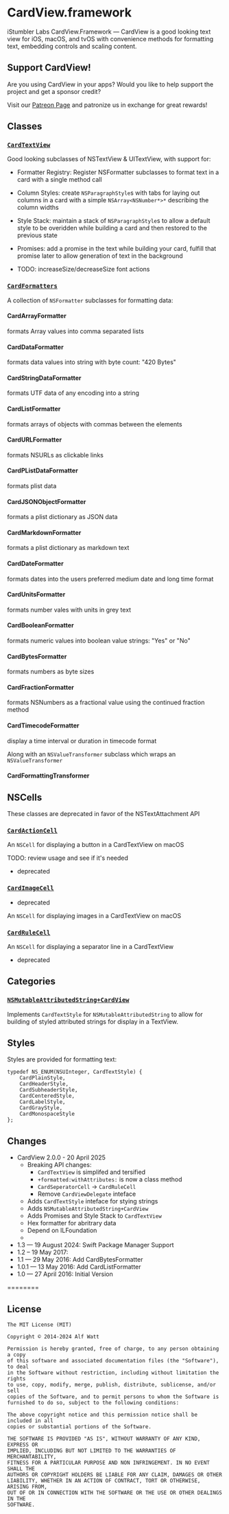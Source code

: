 # CardView.framework

iStumbler Labs CardView.Framework — CardView is a good looking text view for iOS, macOS, 
and tvOS with convenience methods for formatting text, embedding controls and scaling content.

<a id="support"></a>
## Support CardView!

Are you using CardView in your apps? Would you like to help support the project and get a sponsor credit?

Visit our [Patreon Page](https://www.patreon.com/istumblerlabs) and patronize us in exchange for great rewards!


<a id="classes"></a>
## Classes

### [`CardTextView`](./Soruces/CardView/include/CardTextView.h)

Good looking subclasses of NSTextView & UITextView, with support for:

- Formatter Registry: Register NSFormatter subclasses to format text in a card
  with a single method call

- Column Styles: create `NSParagraphStyle`s with tabs for laying out columns
  in a card with a simple `NSArray<NSNumber*>*` describing the column widths

- Style Stack: maintain a stack of `NSParagraphStyle`s to allow a default style
  to be overidden while building a card and then restored to the previous state

- Promises: add a promise in the text while building your card, fulfill
  that promise later to allow generation of text in the background

- TODO: increaseSize/decreaseSize font actions

### [`CardFormatters`](./Sources/CardView/include/CardFormatters.h)

A collection of `NSFormatter` subclasses for formatting data:

#### CardArrayFormatter
formats Array values into comma separated lists

#### CardDataFormatter
formats data values into string with byte count: "420 Bytes"

#### CardStringDataFormatter
formats UTF data of any encoding into a string

#### CardListFormatter
formats arrays of objects with commas between the elements

#### CardURLFormatter
formats NSURLs as clickable links

#### CardPListDataFormatter
formats plist data

#### CardJSONObjectFormatter
formats a plist dictionary as JSON data

#### CardMarkdownFormatter
formats a plist dictionary as markdown text

#### CardDateFormatter
formats dates into the users preferred medium date and long time format

#### CardUnitsFormatter
formats number vales with units in grey text

#### CardBooleanFormatter
formats numeric values into boolean value strings: "Yes" or "No"

#### CardBytesFormatter
formats numbers as byte sizes

#### CardFractionFormatter
formats NSNumbers as a fractional value using the continued fraction method

#### CardTimecodeFormatter
display a time interval or duration in timecode format

Along with an `NSValueTransformer` subclass which wraps an `NSValueTransformer`

#### CardFormattingTransformer

## NSCells

These classes are deprecated in favor of the NSTextAttachment API

### [`CardActionCell`](./Sources/CardView/include/CardActionCell.h)
<!-- TODO: review this for usage -->

An `NSCell` for displaying a button in a CardTextView on macOS

TODO: review usage and see if it's needed

- deprecated

### [`CardImageCell`](./Sources/CardView/include/CardImageCell.h)

- deprecated

<!-- TODO: review this for usage -->

An `NSCell` for displaying images in a CardTextView on macOS

### [`CardRuleCell`](./Sources/CardView/include/CardRuleCell.h)
<!-- TODO: review this for usage -->

An `NSCell` for displaying a separator line in a CardTextView

- deprecated

<a id="categories"></a>
## Categories

### [`NSMutableAttributedString+CardView`](./Sources/CardView/include/NSMutableAttributedString+CardView.h)

Implements `CardTextStyle` for `NSMutableAttributedString` to allow for building
of styled attributed strings for display in a TextView.

<a id="styles"></a>
## Styles

Styles are provided for formatting text:

```
typedef NS_ENUM(NSUInteger, CardTextStyle) {
    CardPlainStyle,
    CardHeaderStyle,
    CardSubheaderStyle,
    CardCenteredStyle,
    CardLabelStyle,
    CardGrayStyle,
    CardMonospaceStyle
};
```

<a id="Changes"></a>
## Changes

- CardView 2.0.0 - 20 April 2025 
  - Breaking API changes: 
    - `CardTextView` is simplifed and tersified
    - `+formatted:withAttributes:` is now a class method
    - `CardSeperatorCell` -> `CardRuleCell`
    - Remove `CardViewDelegate` inteface
  - Adds `CardTextStyle` inteface for stying strings
  - Adds `NSMutableAttributedString+CardView`
  - Adds Promises and Style Stack to `CardTextView`
  - Hex formatter for abritrary data
  - Depend on ILFoundation
  - 
- 1.3 — 19 August 2024: Swift Package Manager Support
- 1.2 – 19 May 2017: 
- 1.1 — 29 May 2016: Add CardBytesFormatter
- 1.0.1 — 13 May 2016: Add CardListFormatter
- 1.0 — 27 April 2016: Initial Version

========

<a id="license"></a>
## License

    The MIT License (MIT)

    Copyright © 2014-2024 Alf Watt

    Permission is hereby granted, free of charge, to any person obtaining a copy
    of this software and associated documentation files (the "Software"), to deal
    in the Software without restriction, including without limitation the rights
    to use, copy, modify, merge, publish, distribute, sublicense, and/or sell
    copies of the Software, and to permit persons to whom the Software is
    furnished to do so, subject to the following conditions:

    The above copyright notice and this permission notice shall be included in all
    copies or substantial portions of the Software.

    THE SOFTWARE IS PROVIDED "AS IS", WITHOUT WARRANTY OF ANY KIND, EXPRESS OR
    IMPLIED, INCLUDING BUT NOT LIMITED TO THE WARRANTIES OF MERCHANTABILITY,
    FITNESS FOR A PARTICULAR PURPOSE AND NON INFRINGEMENT. IN NO EVENT SHALL THE
    AUTHORS OR COPYRIGHT HOLDERS BE LIABLE FOR ANY CLAIM, DAMAGES OR OTHER
    LIABILITY, WHETHER IN AN ACTION OF CONTRACT, TORT OR OTHERWISE, ARISING FROM,
    OUT OF OR IN CONNECTION WITH THE SOFTWARE OR THE USE OR OTHER DEALINGS IN THE
    SOFTWARE.
